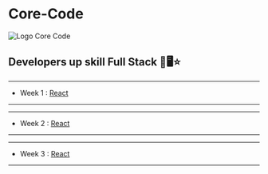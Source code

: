 # Core-Code
![Logo Core Code](https://uploads-ssl.webflow.com/5eb2f56932c3562feab232e3/5f73550d00249e7e96c9f3de_Logo.png)
## Developers up skill Full Stack 🚀🖥️⭐

---
* Week 1 : [React](https://github.com/JosueRivera94/Core-Code-Full-Stack/tree/main/content/week%201)
---
---
* Week 2 : [React](https://github.com/JosueRivera94/Core-Code-Full-Stack/tree/main/content/week%202)
---

---
* Week 3 : [React]()
---
